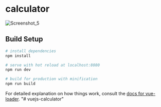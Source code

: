 # calculator

![Screenshot_5](https://user-images.githubusercontent.com/37614073/68018028-29a71880-fca9-11e9-991c-c952c6037ebd.png)


## Build Setup

``` bash
# install dependencies
npm install

# serve with hot reload at localhost:8080
npm run dev

# build for production with minification
npm run build
```

For detailed explanation on how things work, consult the [docs for vue-loader](http://vuejs.github.io/vue-loader).
"# vuejs-calculator" 
